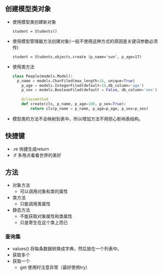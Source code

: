 ## 创建模型类对象

- 使用模型类创建新对象

  ```student = Students()```

- 使用模型管理器方法创建对象(一般不使用这种方式的原因是关键词参数必须传)

  ```student = Students.objects.create (p_name='sun', p_age=17)```

- 使用类方法

  ```python
  class People(models.Model):
  	p_name = models.CharFiled(max_length=16, unique=True)
      p_age = models.IntegerFiled(default=18,db_column='age')
      p_sex = models.BooleanFiled(default = False, db_column='sex')
      
      @classmethod
      def create(cls, p_name, p_age=100, p_sex=True):
          return cls(p_name = p_name, p_age=p_age, p_sex=p_sex)
  ```

  

- 模型类的方法不会映射到表中，所以增加方法不用担心影响表结构。

## 快捷键

- .re 快捷生成return
- .if 多用点看看世界的美好

## 方法

- 对象方法
  - 可以调用对象和类的属性
- 类方法
  - 只能调用类属性
- 静态方法
  - 不能获取对象属性和类属性
  - 只是寄生在这个类上而已

### 查询集

- values() 将每条数据转换成字典，然后放在一个列表中。
- 获取多个
- 获取一个
  - get 使用时注意异常（最好使用try）